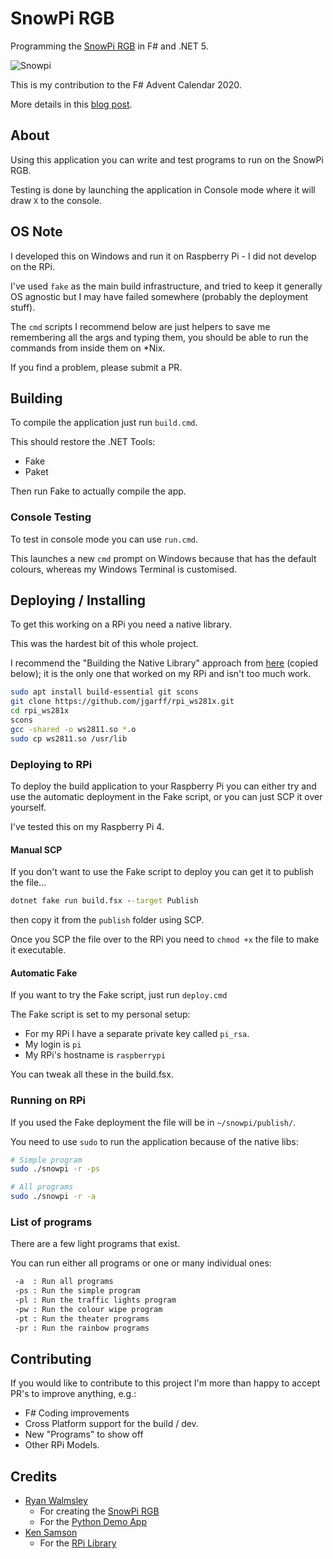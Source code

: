 # SnowPi RGB

Programming the [SnowPi RGB](https://snowpi.xyz/) in F# and .NET 5.

![Snowpi](https://cdn.shopify.com/s/files/1/0446/2143/0938/products/snowmanOnPi_1000x1500.jpg?v=1596114774)

This is my contribution to the F# Advent Calendar 2020.

More details in this [blog post](https://taeguk.co.uk/blog/snowpi-in-fsharp/).

## About

Using this application you can write and test programs to run on the SnowPi RGB.

Testing is done by launching the application in Console mode where it will draw `X` to the console.

## OS Note

I developed this on Windows and run it on Raspberry Pi - I did not develop on the RPi.

I've used `fake` as the main build infrastructure, and tried to keep it generally OS agnostic
but I may have failed somewhere (probably the deployment stuff).

The `cmd` scripts I recommend below are just helpers to save me remembering all the args
and typing them, you should be able to run the commands from inside them on *Nix.

If you find a problem, please submit a PR.

## Building

To compile the application just run `build.cmd`.

This should restore the .NET Tools:

- Fake
- Paket

Then run Fake to actually compile the app.

### Console Testing

To test in console mode you can use `run.cmd`.

This launches a new `cmd` prompt on Windows because that has the default colours,
whereas my Windows Terminal is customised.

## Deploying / Installing

To get this working on a RPi you need a native library.

This was the hardest bit of this whole project.

I recommend the "Building the Native Library" approach from
[here](https://github.com/kenssamson/rpi-ws281x-csharp/tree/master/lib#building-the-native-library) (copied below); it is the only one
that worked on my RPi and isn't too much work.

```sh
sudo apt install build-essential git scons
git clone https://github.com/jgarff/rpi_ws281x.git
cd rpi_ws281x
scons
gcc -shared -o ws2811.so *.o
sudo cp ws2811.so /usr/lib
```

### Deploying to RPi

To deploy the build application to your Raspberry Pi you can either try and use the
automatic deployment in the Fake script, or you can just SCP it over yourself.

I've tested this on my Raspberry Pi 4.

#### Manual SCP

If you don't want to use the Fake script to deploy you can get it to publish the file...

```cmd
dotnet fake run build.fsx --target Publish
```

then copy it from the `publish` folder using SCP.

Once you SCP the file over to the RPi you need to `chmod +x` the file to make it
executable.

#### Automatic Fake

If you want to try the Fake script, just run `deploy.cmd`

The Fake script is set to my personal setup:

- For my RPi I have a separate private key called `pi_rsa`.
- My login is `pi`
- My RPi's hostname is `raspberrypi`

You can tweak all these in the build.fsx.

### Running on RPi

If you used the Fake deployment the file will be in `~/snowpi/publish/`.

You need to use `sudo` to run the application because of the native libs:

```sh
# Simple program
sudo ./snowpi -r -ps

# All programs
sudo ./snowpi -r -a
```

### List of programs

There are a few light programs that exist.

You can run either all programs or one or many individual ones:

```sh
 -a  : Run all programs
 -ps : Run the simple program
 -pl : Run the traffic lights program
 -pw : Run the colour wipe program
 -pt : Run the theater programs
 -pr : Run the rainbow programs
```

## Contributing

If you would like to contribute to this project I'm more than
happy to accept PR's to improve anything, e.g.:

- F# Coding improvements
- Cross Platform support for the build / dev.
- New "Programs" to show off
- Other RPi Models.

## Credits

- [Ryan Walmsley](https://github.com/ryanteck)
  - For creating the [SnowPi RGB](https://snowpi.xyz/)
  - For the [Python Demo App](https://github.com/ryanteck/snowpirgb-python)
- [Ken Samson](https://github.com/kenssamson)
  - For the [RPi Library](https://github.com/kenssamson/rpi-ws281x-csharp)

